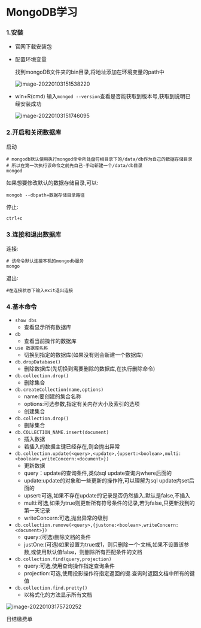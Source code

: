 # MongoDB学习

### 1.安装

- 官网下载安装包

- 配置环境变量

  找到mongoDB文件夹的bin目录,将地址添加在环境变量的path中

  ![image-20220103151538220](http://image-yunsheng.test.upcdn.net/typora-cloud-img/raw/master/202203282116815.png)

- win+R(cmd) 输入`mongod --version`查看是否能获取到版本号,获取到说明已经安装成功

  ![image-20220103151746095](http://image-yunsheng.test.upcdn.net/typora-cloud-img/raw/master/202203282116595.png)

### 2.开启和关闭数据库

启动

```shell
# mongodb默认使用执行mongod命令所处盘符根目录下的/data/db作为自己的数据存储目录
# 所以在第一次执行该命令之前先自己·手动新建一个/data/db目录
mongod
```

如果想要修改默认的数据存储目录,可以:

```shell
mongob --dbpath=数据存储目录路径
```

停止:

`ctrl+c`

### 3.连接和退出数据库

连接:

```shell
# 该命令默认连接本机的mongodb服务
mongo
```

退出:

```shell
#在连接状态下输入exit退出连接
```

### 4.基本命令

- `show dbs`
  - 查看显示所有数据库
- `db`
  - 查看当前操作的数据库
- `use 数据库名称`
  - 切换到指定的数据库(如果没有则会新建一个数据库)
- `db.dropDatabase()`
  - 删除数据库(先切换到需要删除的数据库,在执行删除命令)
- `db.collection.drop()`
  - 删除集合
- `db.createCollection(name,options)`
  - name:要创建的集合名称
  - options:可选参数,指定有关内存大小及索引的选项
  - 创建集合
- `db.collection.drop()`
  - 删除集合
- `db.COLLECTION_NAME.insert(document)`
  - 插入数据
  - 若插入的数据主键已经存在,则会抛出异常
- `db.collection.update(<query>,<update>,{upsert:<boolean>,multi:<boolean>,writeConcern:<document>})`
  - 更新数据
  - query：update的查询条件,类似sql update查询内where后面的
  - update:update的对象和一些更新的操作符,可以理解为sql update内set后面的
  - upsert:可选,如果不存在update的记录是否仍然插入.默认是false,不插入
  - multi:可选,如果为true则更新所有符号条件的记录,若为false,只更新找到的第一天记录
  - writeConcern:可选,抛出异常的级别
- `db.collection.remove(<query>,{justone:<boolean>,writeConcern:<document>})`
  - query:(可选)删除文档的条件
  - justOne:(可选)如果设置为true或1，则只删除一个·文档,如果不设置该参数,或使用默认值false，则删除所有匹配条件的文档
- `db.collection.find(query,projection)`
  - query:可选,使用查询操作指定查询条件
  - projection:可选,使用投影操作符指定返回的键.查询时返回文档中所有的键值
- `db.collection.find.pretty()`
  - 以格式化的方法显示所有文档

![image-20220103175720252](http://image-yunsheng.test.upcdn.net/typora-cloud-img/raw/master/202203282116622.png)

日结缴费单